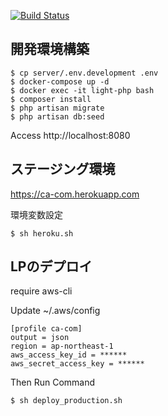 [![Build Status](https://travis-ci.com/ayasamind/CareerAdviser.svg?token=pqfJ9JvhWcp5ECY4Spsq&branch=master)](https://travis-ci.com/ayasamind/CareerAdviser)

## 開発環境構築

```
$ cp server/.env.development .env
$ docker-compose up -d
$ docker exec -it light-php bash
$ composer install
$ php artisan migrate
$ php artisan db:seed
```

Access http://localhost:8080


## ステージング環境

https://ca-com.herokuapp.com

環境変数設定

```
$ sh heroku.sh
```

## LPのデプロイ

require aws-cli

Update ~/.aws/config
```
[profile ca-com]
output = json
region = ap-northeast-1
aws_access_key_id = ******
aws_secret_access_key = ******
```

Then Run Command

```
$ sh deploy_production.sh
```
